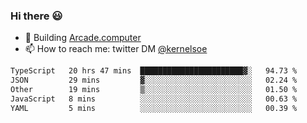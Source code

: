 ### Hi there 😃

- 🔨 Building [Arcade.computer](https://arcade.computer)
- 📫 How to reach me: twitter DM [@kernelsoe](https://twitter.com/kernelsoe)

<!--START_SECTION:waka-->

```txt
TypeScript   20 hrs 47 mins  ███████████████████████▓░   94.73 %
JSON         29 mins         ▓░░░░░░░░░░░░░░░░░░░░░░░░   02.24 %
Other        19 mins         ▒░░░░░░░░░░░░░░░░░░░░░░░░   01.50 %
JavaScript   8 mins          ░░░░░░░░░░░░░░░░░░░░░░░░░   00.63 %
YAML         5 mins          ░░░░░░░░░░░░░░░░░░░░░░░░░   00.39 %
```

<!--END_SECTION:waka-->
